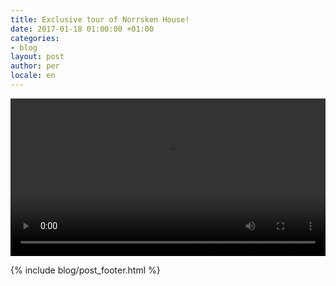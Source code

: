 ```yaml
---
title: Exclusive tour of Norrsken House!
date: 2017-01-18 01:00:00 +01:00
categories:
- blog
layout: post
author: per
locale: en
---
```


<video width="100%" controls src="/assets/blog/norrsken-house-tour.mp4"></video>

{% include blog/post_footer.html %}

